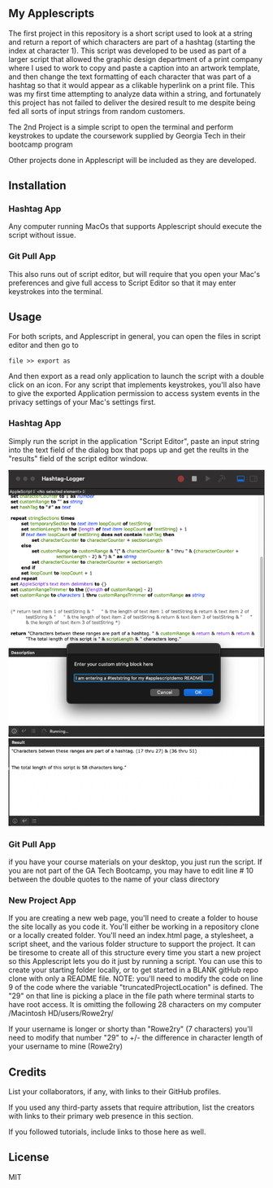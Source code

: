 # <Applescripts>

## My Applescripts

The first project in this repository is a short script used to look at a string and return a report of which characters are part of a hashtag (starting the index at character 1). This script was developed to be used as part of a larger script that allowed the graphic design department of a print company where I used to work to copy and paste a caption into an artwork template, and then change the text formatting of each character that was part of a hashtag so that it would appear as a clikable hyperlink on a print file. This was my first time attempting to analyze data within a string, and fortunately this project has not failed to deliver the desired result to me despite being fed all sorts of input strings from random customers.

The 2nd Project is a simple script to open the terminal and perform keystrokes to update the coursework supplied by Georgia Tech in their bootcamp program 

Other projects done in Applescript will be included as they are developed. 

## Installation

### Hashtag App

Any computer running MacOs that supports Applescript should execute the script without issue.

### Git Pull App

This also runs out of script editor, but will require that you open your Mac's preferences and give full access to Script Editor so that it may enter keystrokes into the terminal.

## Usage

For both scripts, and Applescript in general, you can open the files in script editor and then go to 

```
file >> export as
```
And then export as a read only application to launch the script with a double click on an icon. For any script that implements keystrokes, you'll also have to give the exported Application permission to access system events in the privacy settings of your Mac's settings first.
### Hashtag App

Simply run the script in the application "Script Editor", paste an input string into the text field of the dialog box that pops up and get the reults in the "results" field of the script editor window. 

![screenshot of input](./reamescreenshot_1.png)
![screenshot of output](./reamescreenshot_2.png)

### Git Pull App

if you have your course materials on your desktop, you just run the script. If you are not part of the GA Tech Bootcamp, you may have to edit line # 10 between the double quotes to the name of your class directory

### New Project App

If you are creating a new web page, you'll need to create a folder to house the site locally as you code it. You'll either be working in a repository clone or a locally created folder. You'll need an index.html page, a stylesheet, a script sheet, and the various folder structure to support the project. It can be tiresome to create all of this structure every time you start a new project so this Applescript lets you do it just by running a script. You can use this to create your starting folder locally, or to get started in a BLANK gitHub repo clone with only a README file. NOTE: you'll need to modify the code on line 9 of the code where the variable "truncatedProjectLocation" is defined. The "29" on that line is picking a place in the file path where terminal starts to have root access. It is omitting the following 28 characters on my computer
/Macintosh HD/users/Rowe2ry/ 

If your username is longer or shorty than "Rowe2ry" (7 characters) you'll need to modify that number "29" to +/- the difference in character length of your username to mine (Rowe2ry)
## Credits

List your collaborators, if any, with links to their GitHub profiles.

If you used any third-party assets that require attribution, list the creators with links to their primary web presence in this section.

If you followed tutorials, include links to those here as well.

## License

MIT